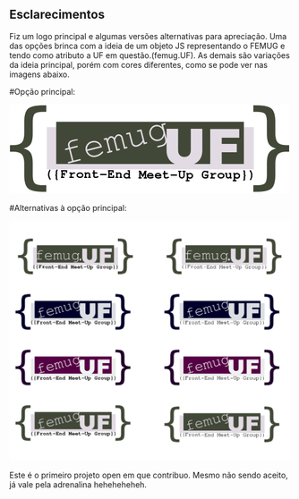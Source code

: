 ## Esclarecimentos

Fiz um logo principal e algumas versões alternativas para apreciação. Uma das opções brinca com a ideia de um objeto JS representando o FEMUG e tendo como atributo a UF em questão.(femug.UF). As demais são variações da ideia principal, porém com cores diferentes, como se pode ver nas imagens abaixo.

#Opção principal:

![](MainOptionFEMUG500px.png)

#Alternativas à opção principal:

![](MoreOptionsFEMUG.png)

Este é o primeiro projeto open em que contribuo. Mesmo não sendo aceito, já vale pela adrenalina heheheheheh.
